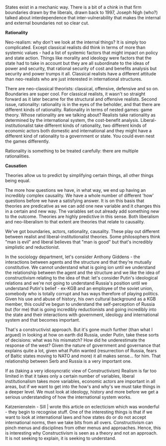 States exist in a mechanic way. There is a bit of a chink in that firm boundaries drawn by the liberals, drawn back to 1997, Joseph Nigh (who?) talked about interdependence that inter-vulnerability that makes the internal and external boundaries not so clear cut.

**Rationality**

Neo-realism: why don't we look at the internal things? It is simply too complicated. Except classical realists did think in terms of more than systemic values - had a list of systemic factors that might impact on policy and state action. Things like morality and ideology were factors that the state had to take in account but they are all subordinate to the ideas of power and security, that rational security of cost and benefits analysis but security and power trumps it all. Classical realists have a different attitude than neo-realists who are just interested in international structures.

There are neo-classical theorists: classical, offensive, defensive and so on. Boundaries are super cool. For classical realists, it wasn't so straight forward as it later became for the structural and offensive realists. Second issue, rationality: rationality is in the eyes of the beholder, and that there are different kinds of rationality. Rationality in terms of nested games: game theory. Whose rationality are we talking about? Realists take rationality as determined by the international system, the cost-benefit analysis. Liberal-institutionalist take different kinds of rationality, two different kinds of economic actors both domestic and international and they might have a different kind of rationality to a government or state. You could even nest the games differently.

Rationality is something to be treated carefully: there are multiple rationalities.

**Causation**

Theories allow us to predict by simplifying certain things, all other things being equal.

The more how questions we have, in what way, we end up having an incredibly complex causality. We have a whole number of different 'how' questions before we have a satisfying answer. It is on this basis that theories are predicative as we can add one new variable and it changes this in a certain and new way. The variables set out already add something new to the outcome. Theories are highly predictive in this sense. Both liberalism and neo-liberalism to that extent are theories that relate to causality.


We've got boundaries, actors, rationality, causality. These play out different between realist and liberal-institutionalist theories. Some philosophers think "man is evil" and liberal believes that "man is good" but that's incredibly simplistic and reductionist.

In the sociology department, let's consider Anthony Giddens - the interactions between agents and the structure and that they're mutually constitutive. We cannot understand what is going ion until we understand the relationship between the agent and the structure and we like the idea of constructivism relating to the idea of that: let's consider Putin's ideological relations and we're not going to understand Russia's position until we understand Putin's belief - ex-KGB and an employee of the soviet union, somebody who is totally corrupt and has ways therefore of playing politics. Given his use and abuse of history, his own cultural background as a KGB member, this could've begun to understand the self-perception of Russia but (for me) that is going incredibly reductionists and going incredibly into the state and their interactions with government, ideology and international system and that becomes important.

That's a constructivist approach. But it's gone much further (than what I argued) in looking at how on earth did Russia, under Putin, take these sorts of decisions: what was his mismatch? How did he underestimate the response of the west? Given the nature of government and governance that explains quite a lot, given what Putin wanted (resurrection of Russia, fears of Baltic states moving to NATO and more) it all makes sense... for him. That relationship between Serb and Russia is a very important one.

If as (taking a very idiosyncratic view of Constructivism) Realism is far too limited in that it takes only a certain number of variables, liberal institutionalism takes more variables, economic actors are important in all areas, but if we want to get into the how's and why's we must take things in a deeper level. We must look at ideology, history and more before we get a serious understanding of how the international system works.

Katzenienstein - Sill | wrote this article on eclecticism which was wonderful - they begin to recognise stuff. One of the interesting things is that if we want to look at international laws and how states do or do not accept international norms, then we take bits from all overs. Constructivism can pinch menus and disciplines from other menus and approaches. Hence, this is interesting why Constructivism is seen as a theory and not an approach. It is not seeking to explain, it is seeking to understand.
